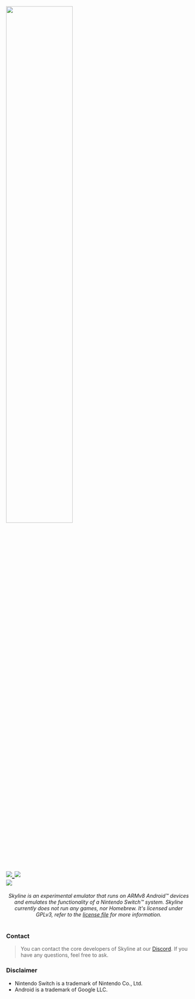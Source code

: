 <h1>
    <img height="60%" width="60%" src="https://i.imgur.com/6PJ7Ml2.png"><br>
    <a href="https://discord.gg/XnbXNQM" target="_blank">
        <img src="https://img.shields.io/discord/545842171459272705?label=Discord&logo=Discord&logoColor=Violet">
    </a>
    <a href="LICENSE" target="_blank">
        <img src="https://img.shields.io/badge/License-GNU%20GPL%20v3-red"/><br>
    </a>
    <img src="https://forthebadge.com/images/badges/built-for-android.svg"/>
</h1>

<p align="center">
    <i>Skyline is an experimental emulator that runs on ARMv8 Android™ devices and emulates the functionality of a Nintendo Switch™ system. Skyline currently does not run any games, nor Homebrew. It's licensed under GPLv3, refer to the <a href="https://github.com/skyline-emu/skyline/blob/master/LICENSE">license file</a> for more information.</i><br/><br>
</p>

### Contact
> You can contact the core developers of Skyline at our [Discord](https://discord.gg/XnbXNQM). If you have any questions, feel free to ask.

### Disclaimer
* Nintendo Switch is a trademark of Nintendo Co., Ltd.
* Android is a trademark of Google LLC.
